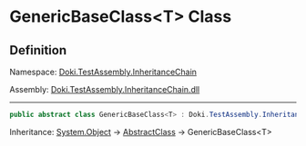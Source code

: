 # GenericBaseClass&lt;T&gt; Class

## Definition

Namespace: [Doki.TestAssembly.InheritanceChain](README.md)

Assembly: [Doki.TestAssembly.InheritanceChain.dll](../README.md)

---



```csharp
public abstract class GenericBaseClass<T> : Doki.TestAssembly.InheritanceChain.Abstractions.AbstractClass
```

Inheritance: [System.Object](https://learn.microsoft.com/en-us/dotnet/api/System.Object) → [AbstractClass](Doki.TestAssembly.InheritanceChain.GenericBaseClass`1/Doki.TestAssembly.InheritanceChain.Abstractions.AbstractClass.md) → GenericBaseClass&lt;T&gt;

